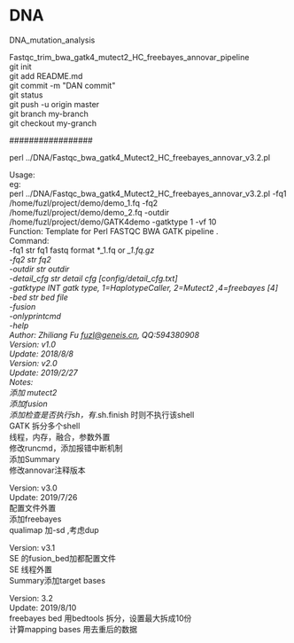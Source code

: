 # DNA
DNA_mutation_analysis

Fastqc_trim_bwa_gatk4_mutect2_HC_freebayes_annovar_pipeline  
git init  
git add README.md  
git commit -m "DAN commit"  
git status  
git push -u origin master   
git branch my-branch  
git checkout my-granch   


#################   

perl ../DNA/Fastqc_bwa_gatk4_Mutect2_HC_freebayes_annovar_v3.2.pl  
  
Usage:  
        eg:  
perl ../DNA/Fastqc_bwa_gatk4_Mutect2_HC_freebayes_annovar_v3.2.pl -fq1 /home/fuzl/project/demo/demo_1.fq -fq2 /home/fuzl/project/demo/demo_2.fq -outdir /home/fuzl/project/demo/GATK4demo -gatktype 1 -vf 10  
Function: Template for Perl FASTQC BWA GATK pipeline .  
Command:  
        -fq1 str        fq1 fastq format *_1.fq or *_1.fq.gz  
        -fq2 str        fq2  
        -outdir str  outdir  
        -detail_cfg str detail cfg  [config/detail_cfg.txt]  
        -gatktype INT   gatk type, 1=HaplotypeCaller, 2=Mutect2 ,4=freebayes [4]  
        -bed str        bed file  
        -fusion      
        -onlyprintcmd  
        -help  
Author:   Zhiliang Fu fuzl@geneis.cn, QQ:594380908  
Version:  v1.0  
Update:   2018/8/8  
Version:  v2.0  
Update:   2019/2/27  
Notes:  
添加 mutect2  
添加fusion  
添加检查是否执行sh，有*.sh.finish 时则不执行该shell  
GATK 拆分多个shell  
线程，内存，融合，参数外置  
修改runcmd，添加报错中断机制  
添加Summary  
修改annovar注释版本  

Version:  v3.0  
Update:   2019/7/26  
配置文件外置  
添加freebayes  
qualimap 加-sd ,考虑dup  

Version:  v3.1  
SE 的fusion_bed加都配置文件  
SE 线程外置  
Summary添加target bases  
 
Version: 3.2  
Update:   2019/8/10  
freebayes bed 用bedtools 拆分，设置最大拆成10份  
计算mapping bases 用去重后的数据  

